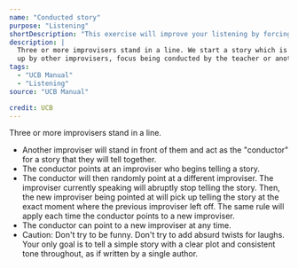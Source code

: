 ```yaml
---
name: "Conducted story"
purpose: "Listening"
shortDescription: "This exercise will improve your listening by forcing you to be in the moment. "
description: |
  Three or more improvisers stand in a line. We start a story which is then picked
  up by other improvisers, focus being conducted by the teacher or another improviser.
tags:
  - "UCB Manual"
  - "Listening"
source: "UCB Manual"

credit: UCB
---
```


Three or more improvisers stand in a line.

- Another improviser will stand in front of them and act as the "conductor" for a story that they will tell together.
- The conductor points at an improviser who begins telling a story.
- The conductor will then randomly point at a different improviser. The improviser currently speaking will abruptly stop telling the story. Then, the new improviser being pointed at will pick up telling the story at the exact moment where the previous improviser left off. The same rule will apply each time the conductor points to a new improviser.
- The conductor can point to a new improviser at any time.
- Caution: Don't try to be funny. Don't try to add absurd twists for laughs. Your only goal is to tell a simple story with a clear plot and consistent tone throughout, as if written by a single author.
